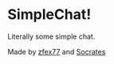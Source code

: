 # SimpleChat!
Literally some simple chat.

Made by [zfex77](https://github.com/zfex77) and [Socrates](https://github.com/ramenwithparmesancheese)

